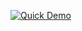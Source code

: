 [![Quick Demo](http://img.youtube.com/vi/3M7fPY3VTjo/0.jpg)](http://www.youtube.com/watch?v=3M7fPY3VTjo "")

